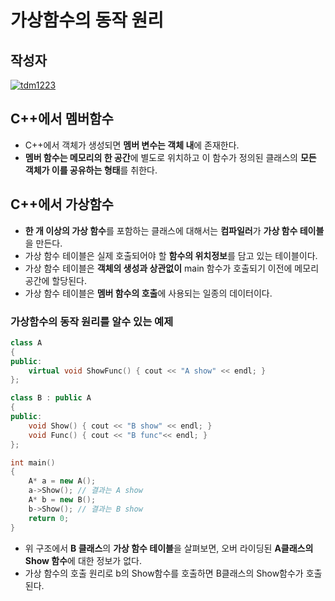 # **가상함수의 동작 원리**

## 작성자
[![tdm1223](https://avatars1.githubusercontent.com/u/21440957?s=100&v=4)](https://github.com/tdm1223)

## C++에서 멤버함수
- C++에서 객체가 생성되면 **멤버 변수는 객체 내**에 존재한다.
- **멤버 함수는 메모리의 한 공간**에 별도로 위치하고 이 함수가 정의된 클래스의 **모든 객체가 이를 공유하는 형태**를 취한다.

## C++에서 가상함수
- **한 개 이상의 가상 함수**를 포함하는 클래스에 대해서는 **컴파일러**가 **가상 함수 테이블**을 만든다.
- 가상 함수 테이블은 실제 호출되어야 할 **함수의 위치정보**를 담고 있는 테이블이다.
- 가상 함수 테이블은 **객체의 생성과 상관없이** main 함수가 호출되기 이전에 메모리 공간에 할당된다.
- 가상 함수 테이블은 **멤버 함수의 호출**에 사용되는 일종의 데이터이다.

### 가상함수의 동작 원리를 알수 있는 예제
```cpp
class A
{
public:
    virtual void ShowFunc() { cout << "A show" << endl; }
};

class B : public A
{
public:
    void Show() { cout << "B show" << endl; }
    void Func() { cout << "B func"<< endl; }
};

int main()
{
    A* a = new A();
    a->Show(); // 결과는 A show
    A* b = new B();
    b->Show(); // 결과는 B show
    return 0;
}
```
- 위 구조에서 **B 클래스**의 **가상 함수 테이블**을 살펴보면, 오버 라이딩된 **A클래스의 Show 함수**에 대한 정보가 없다.
- 가상 함수의 호출 원리로 b의 Show함수를 호출하면 B클래스의 Show함수가 호출된다.
